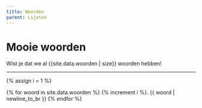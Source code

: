 ```yaml
---
title: Woorden
parent: Lijsten
---
```


# Mooie woorden

Wist je dat we al {{site.data.woorden | size}} woorden hebben!

---

{% assign i = 1 %}

{% for woord in site.data.woorden %}
{% increment i %}. {{ woord | newline_to_br  }}
{% endfor %}
